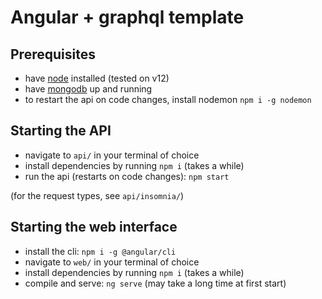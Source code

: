 # Angular + graphql template

## Prerequisites
- have [node](https://nodejs.org/en/) installed (tested on v12)
- have [mongodb](https://docs.mongodb.com/manual/installation/) up and running
- to restart the api on code changes, install nodemon `npm i -g nodemon`

## Starting the API
- navigate to `api/` in your terminal of choice
- install dependencies by running `npm i` (takes a while)
- run the api (restarts on code changes): `npm start`

(for the request types, see `api/insomnia/`)

## Starting the web interface
- install the cli: `npm i -g @angular/cli`
- navigate to `web/` in your terminal of choice
- install dependencies by running `npm i` (takes a while)
- compile and serve: `ng serve` (may take a long time at first start)
